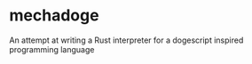 # mechadoge

An attempt at writing a Rust interpreter for a dogescript inspired programming language